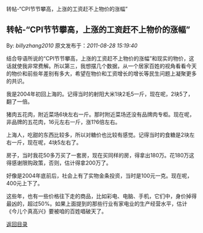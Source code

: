 转帖-&ldquo;CPI节节攀高，上涨的工资赶不上物价的涨幅&rdquo;
## 转帖-&ldquo;CPI节节攀高，上涨的工资赶不上物价的涨幅&rdquo;

By: *billyzhang2010* 原文发布于：*2011-08-28 15:19:40*

结合导语所说的&ldquo;CPI节节攀高，上涨的工资赶不上物价的涨幅&rdquo;和现实的物价，这话就使我非常费解。所以第三，我想摆几个数据，从一个居家百姓的视角看看今天的物价和前些年差别有多大，希望在物价和工资增长的增长等民生问题上凝聚更多的共识。

我是2004年初回上海的。记得当时的射阳大米1块2毛5一斤，现在呢，2块5了，翻了一倍。

猪肉五花肉，附近菜场6块左右一斤。那时附近菜场还没有品牌肉专柜。现在呢，非品牌的五花肉，16元左右一斤，涨1?6倍左右。

上海人，吃甜的东西比较多，所以对糖价也比较有感觉。记得当时的食糖是2块左右一斤，现在呢，4块5左右了。

房子，当时我花50多万买了一套房，现在买同样的房，得拿出180万。花180万这得感谢限购政策，否则，估计得拿200万了。

好像是2004年底前后，社会上有了实物金条投资，当时是100元一克。现在呢，400元上下了。

这些年，也有一些价格往下走的商品，比如彩电、电脑、手机，它们中，身价掉得最凶的，超过50%。如果上面提到的那些行业有家电业的生产经营水平，估计《今儿个真高兴》要被咱的百姓唱破天了。

[返回目录](index.html)
